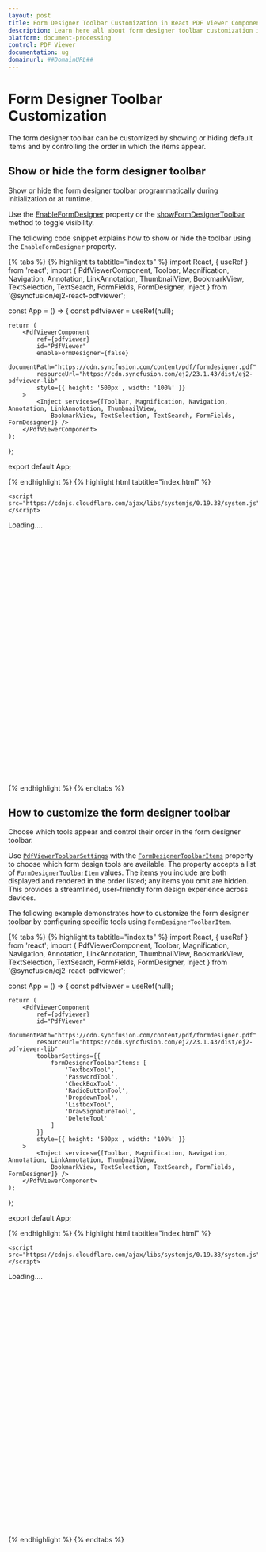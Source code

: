 ```yaml
---
layout: post
title: Form Designer Toolbar Customization in React PDF Viewer Component | Syncfusion
description: Learn here all about form designer toolbar customization in Syncfusion React PDF Viewer component of Syncfusion Essential JS 2 and more.
platform: document-processing
control: PDF Viewer
documentation: ug
domainurl: ##DomainURL##
---
```


# Form Designer Toolbar Customization

The form designer toolbar can be customized by showing or hiding default items and by controlling the order in which the items appear.

## Show or hide the form designer toolbar

Show or hide the form designer toolbar programmatically during initialization or at runtime.

Use the [EnableFormDesigner](https://ej2.syncfusion.com/react/documentation/api/pdfviewer/pdfViewerModel/#enableformdesigner) property or the [showFormDesignerToolbar](https://ej2.syncfusion.com/react/documentation/api/pdfviewer/toolbar/#showformdesignertoolbar) method to toggle visibility.

The following code snippet explains how to show or hide the toolbar using the `EnableFormDesigner` property.

{% tabs %}
{% highlight ts tabtitle="index.ts" %}
import React, { useRef } from 'react';
import { PdfViewerComponent, Toolbar, Magnification, Navigation, Annotation, LinkAnnotation,
    ThumbnailView, BookmarkView, TextSelection, TextSearch, FormFields, FormDesigner, Inject } from '@syncfusion/ej2-react-pdfviewer';

const App = () => {
    const pdfviewer = useRef(null);

    return (
        <PdfViewerComponent
            ref={pdfviewer}
            id="PdfViewer"
            enableFormDesigner={false}
            documentPath="https://cdn.syncfusion.com/content/pdf/formdesigner.pdf"
            resourceUrl="https://cdn.syncfusion.com/ej2/23.1.43/dist/ej2-pdfviewer-lib"
            style={{ height: '500px', width: '100%' }}
        >
            <Inject services={[Toolbar, Magnification, Navigation, Annotation, LinkAnnotation, ThumbnailView,
                BookmarkView, TextSelection, TextSearch, FormFields, FormDesigner]} />
        </PdfViewerComponent>
    );
};

export default App;

{% endhighlight %}
{% highlight html tabtitle="index.html" %}

<!DOCTYPE html>
<html lang="en">

<head>
    <title>EJ2 PDF Viewer</title>
    <meta charset="utf-8" />
    <meta name="viewport" content="width=device-width, initial-scale=1.0" />
    <meta name="description" content="React PDF Viewer Control" />
    <meta name="author" content="Syncfusion" />
    <link href="index.css" rel="stylesheet" />
    <link href="https://cdn.syncfusion.com/ej2/23.1.40/ej2-base/styles/material.css" rel="stylesheet" />
    <link href="https://cdn.syncfusion.com/ej2/23.1.40/ej2-pdfviewer/styles/material.css" rel="stylesheet" />
    <link href="https://cdn.syncfusion.com/ej2/23.1.40/ej2-buttons/styles/material.css" rel="stylesheet" />
    <link href="https://cdn.syncfusion.com/ej2/23.1.40/ej2-popups/styles/material.css" rel="stylesheet" />
    <link href="https://cdn.syncfusion.com/ej2/23.1.40/ej2-navigations/styles/material.css" rel="stylesheet" />
    <link href="https://cdn.syncfusion.com/ej2/23.1.40/ej2-dropdowns/styles/material.css" rel="stylesheet" />
    <link href="https://cdn.syncfusion.com/ej2/23.1.40/ej2-lists/styles/material.css" rel="stylesheet" />
    <link href="https://cdn.syncfusion.com/ej2/23.1.40/ej2-inputs/styles/material.css" rel="stylesheet" />
    <link href="https://cdn.syncfusion.com/ej2/23.1.40/ej2-splitbuttons/styles/material.css" rel="stylesheet" />
    <link href="https://cdn.syncfusion.com/ej2/23.1.40/ej2-notifications/styles/material.css" rel="stylesheet" />


    <script src="https://cdnjs.cloudflare.com/ajax/libs/systemjs/0.19.38/system.js"></script>
   <script src="systemjs.config.js"></script>
</head>
<body>
    <div id='loader'>Loading....</div>
    <div id='container'>
        <div id='PdfViewer' style="height:500px;width:100%;"></div>
    </div>
</body>
</html>

{% endhighlight %}
{% endtabs %}

## How to customize the form designer toolbar

Choose which tools appear and control their order in the form designer toolbar.

Use [`PdfViewerToolbarSettings`](https://ej2.syncfusion.com/react/documentation/api/pdfviewer/toolbarSettings/) with the [`FormDesignerToolbarItems`](https://ej2.syncfusion.com/react/documentation/api/pdfviewer/toolbarSettings/#formdesignertoolbaritems) property to choose which form design tools are available. The property accepts a list of [`FormDesignerToolbarItem`](https://ej2.syncfusion.com/react/documentation/api/pdfviewer/formDesignerToolbarItem/) values. The items you include are both displayed and rendered in the order listed; any items you omit are hidden. This provides a streamlined, user-friendly form design experience across devices.

The following example demonstrates how to customize the form designer toolbar by configuring specific tools using `FormDesignerToolbarItem`.

{% tabs %}
{% highlight ts tabtitle="index.ts" %}
import React, { useRef } from 'react';
import { PdfViewerComponent, Toolbar, Magnification, Navigation, Annotation, LinkAnnotation,
    ThumbnailView, BookmarkView, TextSelection, TextSearch, FormFields, FormDesigner, Inject } from '@syncfusion/ej2-react-pdfviewer';

const App = () => {
    const pdfviewer = useRef(null);

    return (
        <PdfViewerComponent
            ref={pdfviewer}
            id="PdfViewer"
            documentPath="https://cdn.syncfusion.com/content/pdf/formdesigner.pdf"
            resourceUrl="https://cdn.syncfusion.com/ej2/23.1.43/dist/ej2-pdfviewer-lib"
            toolbarSettings={{
                formDesignerToolbarItems: [
                    'TextboxTool',
                    'PasswordTool',
                    'CheckBoxTool',
                    'RadioButtonTool',
                    'DropdownTool',
                    'ListboxTool',
                    'DrawSignatureTool',
                    'DeleteTool'
                ]
            }}
            style={{ height: '500px', width: '100%' }}
        >
            <Inject services={[Toolbar, Magnification, Navigation, Annotation, LinkAnnotation, ThumbnailView,
                BookmarkView, TextSelection, TextSearch, FormFields, FormDesigner]} />
        </PdfViewerComponent>
    );
};

export default App;

{% endhighlight %}
{% highlight html tabtitle="index.html" %}

<!DOCTYPE html>
<html lang="en">

<head>
    <title>EJ2 PDF Viewer</title>
    <meta charset="utf-8" />
    <meta name="viewport" content="width=device-width, initial-scale=1.0" />
    <meta name="description" content="React PDF Viewer Control" />
    <meta name="author" content="Syncfusion" />
    <link href="index.css" rel="stylesheet" />
    <link href="https://cdn.syncfusion.com/ej2/23.1.40/ej2-base/styles/material.css" rel="stylesheet" />
    <link href="https://cdn.syncfusion.com/ej2/23.1.40/ej2-pdfviewer/styles/material.css" rel="stylesheet" />
    <link href="https://cdn.syncfusion.com/ej2/23.1.40/ej2-buttons/styles/material.css" rel="stylesheet" />
    <link href="https://cdn.syncfusion.com/ej2/23.1.40/ej2-popups/styles/material.css" rel="stylesheet" />
    <link href="https://cdn.syncfusion.com/ej2/23.1.40/ej2-navigations/styles/material.css" rel="stylesheet" />
    <link href="https://cdn.syncfusion.com/ej2/23.1.40/ej2-dropdowns/styles/material.css" rel="stylesheet" />
    <link href="https://cdn.syncfusion.com/ej2/23.1.40/ej2-lists/styles/material.css" rel="stylesheet" />
    <link href="https://cdn.syncfusion.com/ej2/23.1.40/ej2-inputs/styles/material.css" rel="stylesheet" />
    <link href="https://cdn.syncfusion.com/ej2/23.1.40/ej2-splitbuttons/styles/material.css" rel="stylesheet" />
    <link href="https://cdn.syncfusion.com/ej2/23.1.40/ej2-notifications/styles/material.css" rel="stylesheet" />


    <script src="https://cdnjs.cloudflare.com/ajax/libs/systemjs/0.19.38/system.js"></script>
   <script src="systemjs.config.js"></script>
</head>
<body>
    <div id='loader'>Loading....</div>
    <div id='container'>
        <div id='PdfViewer' style="height:500px;width:100%;"></div>
    </div>
</body>
</html>

{% endhighlight %}
{% endtabs %}
